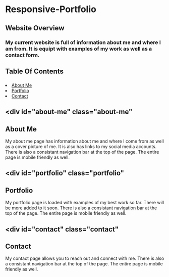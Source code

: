 # Responsive-Portfolio

## Website Overview
### My current website is full of information about me and where I am from. It is equipt with examples of my work as well as a contact form. 

## Table Of Contents
### <ul>
  <li>
    <a href="#about-me">About Me</a>
  </li>
  <li>
    <a href="#portfolio">Portfolio</a>
  </li>
  <li>
    <a href="#contact">Contact</a>
  </li>
  </ul>
  
  ## <div id="about-me" class="about-me"
  ### <h2>About Me</h2>
  <p> My about me page has information about me and where I come from as well as a cover picture of me. It is also has links to my social media accounts. There is also a consistant navigation bar at the top of the page. The entire page is mobile friendly as well.</p>
  
  ## <div id="portfolio" class="portfolio"
  ### <h2>Portfolio</h2>
  <p> My portfolio page is loaded with examples of my best work so far. There will be more added to it soon. There is also a consistant navigation bar at the top of the page. The entire page is mobile friendly as well.</p>
  
  ## <div id="contact" class="contact"
  ### <h2>Contact</h2>
  <p> My contact page allows you to reach out and connect with me. There is also a consistant navigation bar at the top of the page. The entire page is mobile friendly as well.</p>
  
